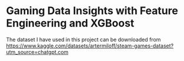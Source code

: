 # Gaming Data Insights with Feature Engineering and XGBoost 

The dataset I have used in this project can be downloaded from https://www.kaggle.com/datasets/artermiloff/steam-games-dataset?utm_source=chatgpt.com
